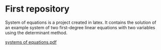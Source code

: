 # First repository
System of equations is a project created in latex. 
It contains the solution of an example system of two first-degree linear equations with two variables using the determinant method.


[systems of equations.pdf](https://github.com/DominikSmo/Systems-of-equations/files/14064630/systems.of.equations.pdf)
